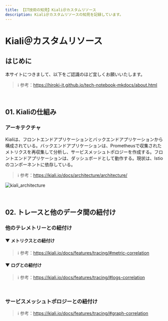 ```yaml
---
title: 【IT技術の知見】Kiali＠カスタムリソース
description: Kiali＠カスタムリソースの知見を記録しています。
---
```


# Kiali＠カスタムリソース

## はじめに

本サイトにつきまして、以下をご認識のほど宜しくお願いいたします。

> ℹ️ 参考：https://hiroki-it.github.io/tech-notebook-mkdocs/about.html

<br>

## 01. Kialiの仕組み

### アーキテクチャ

Kialiは、フロントエンドアプリケーションとバックエンドアプリケーションから構成されている。バックエンドアプリケーションは、Prometheusで収集されたメトリクスを再収集して分析し、サービスメッシュトポロジーを作成する。フロントエンドアプリケーションは、ダッシュボードとして動作する。現状は、Istioのコンポーネントに依存している。

> ℹ️ 参考：https://kiali.io/docs/architecture/architecture/

![kiali_architecture](https://raw.githubusercontent.com/hiroki-it/tech-notebook/master/images/kiali_architecture.png)

<br>

## 02. トレースと他のデータ間の紐付け

### 他のテレメトリーとの紐付け

#### ▼ メトリクスとの紐付け

> ℹ️ 参考：https://kiali.io/docs/features/tracing/#metric-correlation

#### ▼ ログとの紐付け

> ℹ️ 参考：https://kiali.io/docs/features/tracing/#logs-correlation

<br>

### サービスメッシュトポロジーとの紐付け

> ℹ️ 参考：https://kiali.io/docs/features/tracing/#graph-correlation

<br>
